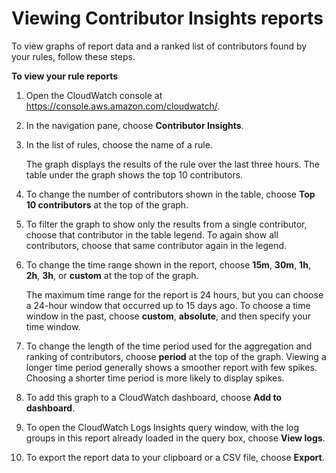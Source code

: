 # Viewing Contributor Insights reports<a name="ContributorInsights-ViewReports"></a>

To view graphs of report data and a ranked list of contributors found by your rules, follow these steps\.

**To view your rule reports**

1. Open the CloudWatch console at [https://console\.aws\.amazon\.com/cloudwatch/](https://console.aws.amazon.com/cloudwatch/)\.

1. In the navigation pane, choose **Contributor Insights**\.

   

1. In the list of rules, choose the name of a rule\.

   The graph displays the results of the rule over the last three hours\. The table under the graph shows the top 10 contributors\.

1. To change the number of contributors shown in the table, choose **Top 10 contributors** at the top of the graph\.

1. To filter the graph to show only the results from a single contributor, choose that contributor in the table legend\. To again show all contributors, choose that same contributor again in the legend\.

1. To change the time range shown in the report, choose **15m**, **30m**, **1h**, **2h**, **3h**, or **custom** at the top of the graph\.

   The maximum time range for the report is 24 hours, but you can choose a 24\-hour window that occurred up to 15 days ago\. To choose a time window in the past, choose **custom**, **absolute**, and then specify your time window\.

1. To change the length of the time period used for the aggregation and ranking of contributors, choose **period** at the top of the graph\. Viewing a longer time period generally shows a smoother report with few spikes\. Choosing a shorter time period is more likely to display spikes\.

1. To add this graph to a CloudWatch dashboard, choose **Add to dashboard**\.

1. To open the CloudWatch Logs Insights query window, with the log groups in this report already loaded in the query box, choose **View logs**\.

1. To export the report data to your clipboard or a CSV file, choose **Export**\.